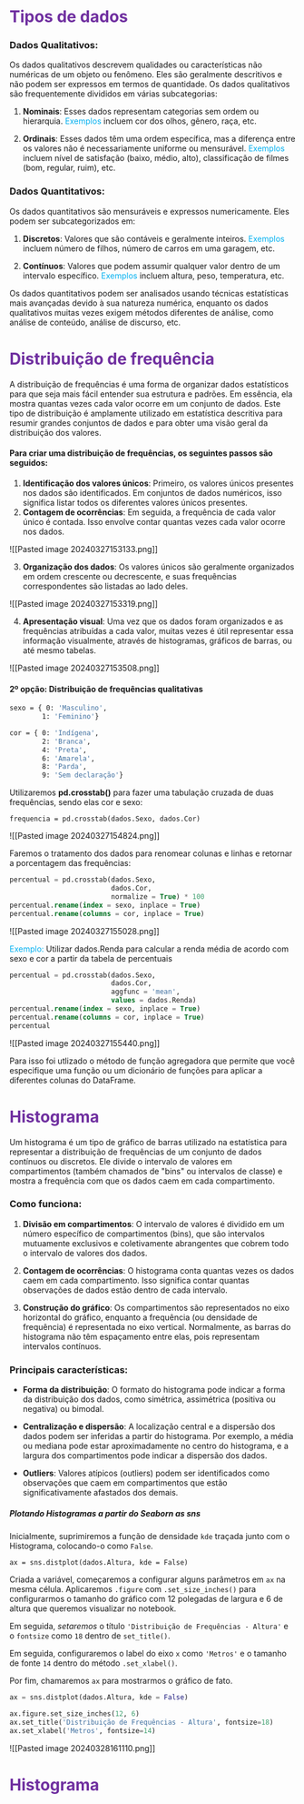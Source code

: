 
# <span style="color:#7030a0">Tipos de dados</span>

### Dados Qualitativos:

Os dados qualitativos descrevem qualidades ou características não numéricas de um objeto ou fenômeno. Eles são geralmente descritivos e não podem ser expressos em termos de quantidade. Os dados qualitativos são frequentemente divididos em várias subcategorias:

1. **Nominais**: Esses dados representam categorias sem ordem ou hierarquia. <span style="color:#00b0f0">Exemplos</span> incluem cor dos olhos, gênero, raça, etc.
    
2. **Ordinais**: Esses dados têm uma ordem específica, mas a diferença entre os valores não é necessariamente uniforme ou mensurável. <span style="color:#00b0f0">Exemplos</span> incluem nível de satisfação (baixo, médio, alto), classificação de filmes (bom, regular, ruim), etc.
    

### Dados Quantitativos:

Os dados quantitativos são mensuráveis e expressos numericamente. Eles podem ser subcategorizados em:

1. **Discretos**: Valores que são contáveis e geralmente inteiros. <span style="color:#00b0f0">Exemplos</span> incluem número de filhos, número de carros em uma garagem, etc.
    
2. **Contínuos**: Valores que podem assumir qualquer valor dentro de um intervalo específico. <span style="color:#00b0f0">Exemplos</span> incluem altura, peso, temperatura, etc.
    

Os dados quantitativos podem ser analisados usando técnicas estatísticas mais avançadas devido à sua natureza numérica, enquanto os dados qualitativos muitas vezes exigem métodos diferentes de análise, como análise de conteúdo, análise de discurso, etc.

# <span style="color:#7030a0">Distribuição de frequência </span>

A distribuição de frequências é uma forma de organizar dados estatísticos para que seja mais fácil entender sua estrutura e padrões. Em essência, ela mostra quantas vezes cada valor ocorre em um conjunto de dados. Este tipo de distribuição é amplamente utilizado em estatística descritiva para resumir grandes conjuntos de dados e para obter uma visão geral da distribuição dos valores.

#### Para criar uma distribuição de frequências, os seguintes passos são seguidos:

1. **Identificação dos valores únicos**: Primeiro, os valores únicos presentes nos dados são identificados. Em conjuntos de dados numéricos, isso significa listar todos os diferentes valores únicos presentes.
2. **Contagem de ocorrências**: Em seguida, a frequência de cada valor único é contada. Isso envolve contar quantas vezes cada valor ocorre nos dados.

![[Pasted image 20240327153133.png]]

3. **Organização dos dados**: Os valores únicos são geralmente organizados em ordem crescente ou decrescente, e suas frequências correspondentes são listadas ao lado deles.

![[Pasted image 20240327153319.png]]

4. **Apresentação visual**: Uma vez que os dados foram organizados e as frequências atribuídas a cada valor, muitas vezes é útil representar essa informação visualmente, através de histogramas, gráficos de barras, ou até mesmo tabelas.

![[Pasted image 20240327153508.png]]

#### 2º opção: Distribuição de frequências qualitativas

```bash
sexo = { 0: 'Masculino',
        1: 'Feminino'}

cor = { 0: 'Indígena',
        2: 'Branca',
        4: 'Preta',
        6: 'Amarela',
        8: 'Parda',
        9: 'Sem declaração'}
```

Utilizaremos **pd.crosstab()** para fazer uma tabulação cruzada de duas frequências, sendo elas cor e sexo:

```
frequencia = pd.crosstab(dados.Sexo, dados.Cor)
```

![[Pasted image 20240327154824.png]]

Faremos o tratamento dos dados para renomear colunas e linhas e retornar a porcentagem das frequências:

```sql
percentual = pd.crosstab(dados.Sexo,
                         dados.Cor,
                         normalize = True) * 100
percentual.rename(index = sexo, inplace = True)
percentual.rename(columns = cor, inplace = True)
```

![[Pasted image 20240327155028.png]]

<span style="color:#00b0f0">Exemplo: </span> Utilizar dados.Renda para calcular a renda média de acordo com sexo e cor a partir da tabela de percentuais

```sql
percentual = pd.crosstab(dados.Sexo,
                         dados.Cor,
                         aggfunc = 'mean',
                         values = dados.Renda)
percentual.rename(index = sexo, inplace = True)
percentual.rename(columns = cor, inplace = True)
percentual
```

![[Pasted image 20240327155440.png]]

Para isso foi utlizado o método de função agregadora que permite que você especifique uma função ou um dicionário de funções para aplicar a diferentes colunas do DataFrame.

# <span style="color:#7030a0">Histograma </span>

Um histograma é um tipo de gráfico de barras utilizado na estatística para representar a distribuição de frequências de um conjunto de dados contínuos ou discretos. Ele divide o intervalo de valores em compartimentos (também chamados de "bins" ou intervalos de classe) e mostra a frequência com que os dados caem em cada compartimento.
### Como funciona:

1. **Divisão em compartimentos**: O intervalo de valores é dividido em um número específico de compartimentos (bins), que são intervalos mutuamente exclusivos e coletivamente abrangentes que cobrem todo o intervalo de valores dos dados.
    
2. **Contagem de ocorrências**: O histograma conta quantas vezes os dados caem em cada compartimento. Isso significa contar quantas observações de dados estão dentro de cada intervalo.
    
3. **Construção do gráfico**: Os compartimentos são representados no eixo horizontal do gráfico, enquanto a frequência (ou densidade de frequência) é representada no eixo vertical. Normalmente, as barras do histograma não têm espaçamento entre elas, pois representam intervalos contínuos.

### Principais características:

- **Forma da distribuição**: O formato do histograma pode indicar a forma da distribuição dos dados, como simétrica, assimétrica (positiva ou negativa) ou bimodal.
    
- **Centralização e dispersão**: A localização central e a dispersão dos dados podem ser inferidas a partir do histograma. Por exemplo, a média ou mediana pode estar aproximadamente no centro do histograma, e a largura dos compartimentos pode indicar a dispersão dos dados.
    
- **Outliers**: Valores atípicos (outliers) podem ser identificados como observações que caem em compartimentos que estão significativamente afastados dos demais.

##### Plotando Histogramas a partir do Seaborn as sns

Inicialmente, suprimiremos a função de densidade `kde` traçada junto com o Histograma, colocando-o como `False`.

```
ax = sns.distplot(dados.Altura, kde = False)
```

Criada a variável, começaremos a configurar alguns parâmetros em `ax` na mesma célula. Aplicaremos `.figure` com `.set_size_inches()` para configurarmos o tamanho do gráfico com 12 polegadas de largura e 6 de altura que queremos visualizar no notebook.

Em seguida, _setaremos_ o título `'Distribuição de Frequências - Altura'` e o `fontsize` como `18` dentro de `set_title()`.

Em seguida, configuraremos o label do eixo `x` como `'Metros'` e o tamanho de fonte `14` dentro do método `.set_xlabel()`.

Por fim, chamaremos `ax` para mostrarmos o gráfico de fato.

```python
ax = sns.distplot(dados.Altura, kde = False)

ax.figure.set_size_inches(12, 6)
ax.set_title('Distribuição de Frequências - Altura', fontsize=18)
ax.set_xlabel('Metros', fontsize=14)
```


![[Pasted image 20240328161110.png]]

# <span style="color:#7030a0">Histograma </span>